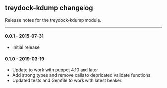 ## treydock-kdump changelog

Release notes for the treydock-kdump module.

------------------------------------------

#### 0.0.1 - 2015-07-31

* Initial release

#### 0.1.0 - 2019-03-19

* Update to work with puppet 4.10 and later
* Add strong types and remove calls to
  depricated validate functions.
* Updated tests and Gemfile to  work with
  latest beaker.
